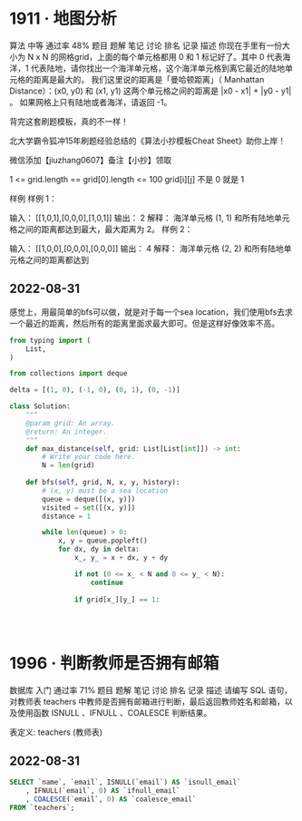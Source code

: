 # 1911 · 地图分析
算法
中等
通过率
48%
题目
题解
笔记
讨论
排名
记录
描述
你现在手里有一份大小为 N x N 的网格grid，上面的每个单元格都用 0 和 1 标记好了。其中 0 代表海洋，1 代表陆地，请你找出一个海洋单元格，这个海洋单元格到离它最近的陆地单元格的距离是最大的。
我们这里说的距离是「曼哈顿距离」（ Manhattan Distance）：(x0, y0) 和 (x1, y1) 这两个单元格之间的距离是 |x0 - x1| + |y0 - y1| 。
如果网格上只有陆地或者海洋，请返回 -1。

背完这套刷题模板，真的不一样！

北大学霸令狐冲15年刷题经验总结的《算法小抄模板Cheat Sheet》助你上岸！

微信添加【jiuzhang0607】备注【小抄】领取


1 <= grid.length == grid[0].length <= 100
grid[i][j] 不是 0 就是 1

样例
样例 1：

输入： 
[[1,0,1],[0,0,0],[1,0,1]]
输出： 
2
解释： 
海洋单元格 (1, 1) 和所有陆地单元格之间的距离都达到最大，最大距离为 2。
样例 2：

输入： 
[[1,0,0],[0,0,0],[0,0,0]]
输出： 
4
解释： 
海洋单元格 (2, 2) 和所有陆地单元格之间的距离都达到

## 2022-08-31
感觉上，用最简单的bfs可以做，就是对于每一个sea location，我们使用bfs去求一个最近的距离，然后所有的距离里面求最大即可。但是这样好像效率不高。


```python
from typing import (
    List,
)

from collections import deque   

delta = [(1, 0), (-1, 0), (0, 1), (0, -1)]

class Solution:
    """
    @param grid: An array.
    @return: An integer.
    """
    def max_distance(self, grid: List[List[int]]) -> int:
        # Write your code here.
        N = len(grid)
    
    def bfs(self, grid, N, x, y, history):
        # (x, y) must be a sea location 
        queue = deque([(x, y)])
        visited = set([(x, y)])
        distance = 1

        while len(queue) > 0:
            x, y = queue.popleft()
            for dx, dy in delta:
                x_, y_ = x + dx, y + dy 

                if not (0 <= x_ < N and 0 <= y_ < N):
                    continue
                
                if grid[x_][y_] == 1:
                    

        


```


# 1996 · 判断教师是否拥有邮箱
数据库
入门
通过率
71%
题目
题解
笔记
讨论
排名
记录
描述
请编写 SQL 语句，对教师表 teachers 中教师是否拥有邮箱进行判断，最后返回教师姓名和邮箱，以及使用函数 ISNULL 、IFNULL 、COALESCE 判断结果。

表定义: teachers (教师表)

## 2022-08-31
```sql
SELECT `name`, `email`, ISNULL(`email`) AS `isnull_email`
	, IFNULL(`email`, 0) AS `ifnull_email`
	, COALESCE(`email`, 0) AS `coalesce_email`
FROM `teachers`;
```
